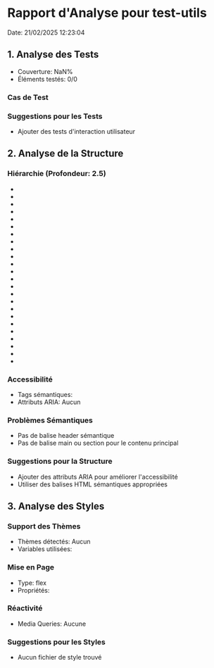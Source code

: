 # Rapport d'Analyse pour test-utils

Date: 21/02/2025 12:23:04

## 1. Analyse des Tests

- Couverture: NaN%
- Éléments testés: 0/0

### Cas de Test

### Suggestions pour les Tests

- Ajouter des tests d'interaction utilisateur

## 2. Analyse de la Structure

### Hiérarchie (Profondeur: 2.5)

- <any>
- <any>
- <any>
- <div>
- <div>
- <span>
- <any>
- <any>
- <any>
- <any>
- <any>
- <any>
- <any>
- <any>
- <any>
- <any>
- <any>
- <any>
- <any>
- <any>
- <any>
- <any>
- <any>
- <never>

### Accessibilité

- Tags sémantiques:
- Attributs ARIA: Aucun

### Problèmes Sémantiques

- Pas de balise header sémantique
- Pas de balise main ou section pour le contenu principal

### Suggestions pour la Structure

- Ajouter des attributs ARIA pour améliorer l'accessibilité
- Utiliser des balises HTML sémantiques appropriées

## 3. Analyse des Styles

### Support des Thèmes

- Thèmes détectés: Aucun
- Variables utilisées:

### Mise en Page

- Type: flex
- Propriétés:

### Réactivité

- Media Queries: Aucune

### Suggestions pour les Styles

- Aucun fichier de style trouvé
